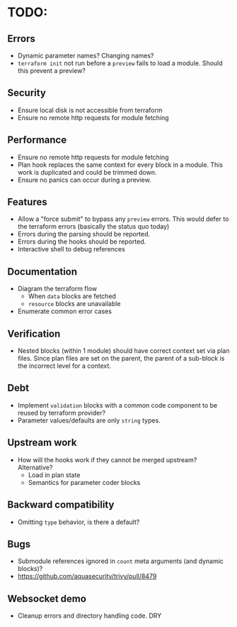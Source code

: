 # TODO:

## Errors

- Dynamic parameter names? Changing names?
- `terraform init` not run before a `preview` fails to load a module. Should this prevent a preview?

## Security

- Ensure local disk is not accessible from terraform
- Ensure no remote http requests for module fetching

## Performance

- Ensure no remote http requests for module fetching
- Plan hook replaces the same context for every block in a module. This work is duplicated and could be trimmed down.
- Ensure no panics can occur during a preview.

## Features

- Allow a "force submit" to bypass any `preview` errors. This would defer to the terraform errors (basically the status quo today)
- Errors during the parsing should be reported.
- Errors during the hooks should be reported.
- Interactive shell to debug references

## Documentation

- Diagram the terraform flow
  - When `data` blocks are fetched
  - `resource` blocks are unavailable
- Enumerate common error cases


## Verification

- Nested blocks (within 1 module) should have correct context set via plan files. Since plan files are set on the parent, the parent of a sub-block is the incorrect level for a context.

## Debt

- Implement `validation` blocks with a common code component to be reused by terraform provider?
- Parameter values/defaults are only `string` types. 

## Upstream work

- How will the hooks work if they cannot be merged upstream? Alternative?
  - Load in plan state
  - Semantics for parameter coder blocks

## Backward compatibility

- Omitting `type` behavior, is there a default?

## Bugs

- Submodule references ignored in `count` meta arguments (and dynamic blocks)?
 - https://github.com/aquasecurity/trivy/pull/8479 

## Websocket demo

- Cleanup errors and directory handling code. DRY
